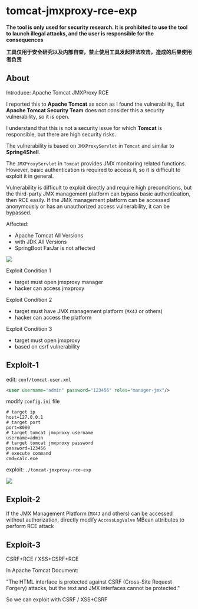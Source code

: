 # tomcat-jmxproxy-rce-exp

**The tool is only used for security research. It is prohibited to use the tool to launch illegal attacks, and the user is responsible for the consequences**

**工具仅用于安全研究以及内部自查，禁止使用工具发起非法攻击，造成的后果使用者负责**

## About

Introduce: Apache Tomcat JMXProxy RCE

I reported this to **Apache Tomcat** as soon as I found the vulnerability, But **Apache Tomcat Security Team** does not consider this a security vulnerability, so it is open. 

I understand that this is not a security issue for which **Tomcat** is responsible, but there are high security risks.

The vulnerability is based on `JMXProxyServlet` in `Tomcat` and similar to **Spring4Shell**.

The `JMXProxyServlet` in `Tomcat` provides JMX monitoring related functions. However, basic authentication is required to access it, so it is difficult to exploit it in general.

Vulnerability is difficult to exploit directly and require high preconditions, but the third-party JMX management platform can bypass basic authentication, then RCE easily. If the JMX management platform can be accessed anonymously or has an unauthorized access vulnerability, it can be bypassed.

Affected:
- Apache Tomcat All Versions
- with JDK All Versions
- SpringBoot FarJar is not affected

![](img/attack.png)

Exploit Condition 1
- target must open jmxproxy manager
- hacker can access jmxproxy


Exploit Condition 2
- target must have JMX management platform (`MX4J` or others)
- hacker can access the platform

Exploit Condition 3
- target must open jmxproxy
- based on csrf vulnerability

## Exploit-1

edit: `conf/tomcat-user.xml`
```xml
<user username="admin" password="123456" roles="manager-jmx"/>
```

modify `config.ini` file

```text
# target ip
host=127.0.0.1
# target port
port=8080
# target tomcat jmxproxy username
username=admin
# target tomcat jmxproxy password
password=123456
# execute command
cmd=calc.exe
```

exploit: `./tomcat-jmxproxy-rce-exp`

![](img/rce.png)

## Exploit-2

If the JMX Management Platform (`MX4J` and others) can be accessed without authorization, directly modify `AccessLogValve` MBean attributes to perform RCE attack

## Exploit-3

CSRF+RCE / XSS+CSRF+RCE

In Apache Tomcat Document: 

"The HTML interface is protected against CSRF (Cross-Site Request Forgery) attacks, but the text and JMX interfaces cannot be protected."

So we can exploit with CSRF / XSS+CSRF